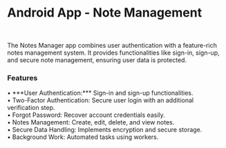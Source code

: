 <h1>Android App - Note Management</h1> <br>

The Notes Manager app combines user authentication with a feature-rich notes management system. It provides functionalities like sign-in, sign-up, and secure note management, ensuring user data is protected.
<br>
<h3>Features</h3>
•	***User Authentication:*** Sign-in and sign-up functionalities.<br>
•	Two-Factor Authentication: Secure user login with an additional verification step.<br>
•	Forgot Password: Recover account credentials easily.<br>
•	Notes Management: Create, edit, delete, and view notes.<br>
•	Secure Data Handling: Implements encryption and secure storage.<br>
•	Background Work: Automated tasks using workers.<br>



